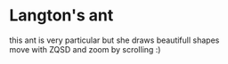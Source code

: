 # Langton's ant

this ant is very particular but she draws beautifull shapes  
move with ZQSD and zoom by scrolling :)
